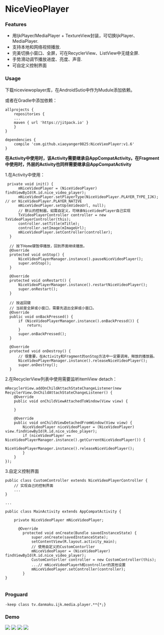 # NiceVieoPlayer
### Features

 * 用IjkPlayer/MediaPlayer + TextureView封装，可切换IjkPlayer、MediaPlayer.
 * 支持本地和网络视频播放.
 * 完美切换小窗口、全屏，可在RecyclerView、ListView中无缝全屏.
 * 手势滑动调节播放进度、亮度、声音.
 * 可自定义控制界面

### Usage
下载niceviewoplayer库，在AndroidSutio中作为Mudule添加依赖。

或者在Gradle中添加依赖：

```
allprojects {
    repositories {
    ...
    maven { url 'https://jitpack.io' }
    }
}

dependencies {
    compile 'com.github.xiaoyanger0825:NiceVieoPlayer:v1.6'
}
```

**在Activity中使用时，该Activity需要继承自AppCompatActivity。在Fragment中使用时，外层的Activity也同样需要继承自AppCompatActivity**

1.在Activity中使用：
```
 private void init() {
      mNiceVideoPlayer = (NiceVideoPlayer) findViewById(R.id.nice_video_player);
      mNiceVideoPlayer.setPlayerType(NiceVideoPlayer.PLAYER_TYPE_IJK); // or NiceVideoPlayer.PLAYER_NATIVE
      mNiceVideoPlayer.setUp(mVideoUrl, null);
      // 默认的控制器，如需自定义，可继承NiceVideoPlayer自己实现
      TxVideoPlayerController controller = new TxVideoPlayerController(this);
      controller.setTitle(mTitle);
      controller.setImage(mImageUrl);
      mNiceVideoPlayer.setController(controller);
  }
  
  // 按下Home键暂停播放，回到界面继续播放。
  @Override
  protected void onStop() {
      NiceVideoPlayerManager.instance().pauseNiceVideoPlayer();
      super.onStop();
  }
  
  @Override
  protected void onRestart() {
      NiceVideoPlayerManager.instance().restartNiceVideoPlayer();
      super.onRestart();
  }
  
  // 按返回键
  // 当前是全屏或小窗口，需要先退出全屏或小窗口。
  @Override
  public void onBackPressed() {
      if (NiceVideoPlayerManager.instance().onBackPressd()) {
          return;
      }
      super.onBackPressed();
  }
  
  @Override
  protected void onDestroy() {
      // 很重要，在Activity和Fragment的onStop方法中一定要调用，释放的播放器。
      NiceVideoPlayerManager.instance().releaseNiceVideoPlayer();
      super.onDestroy();
  }
  ```
2.在RecyclerView列表中使用需要监听itemView detach：
```
mRecyclerView.addOnChildAttachStateChangeListener(new RecyclerView.OnChildAttachStateChangeListener() {
    @Override
    public void onChildViewAttachedToWindow(View view) {

    }

    @Override
    public void onChildViewDetachedFromWindow(View view) {
        NiceVideoPlayer niceVideoPlayer = (NiceVideoPlayer) view.findViewById(R.id.nice_video_player);
        if (niceVideoPlayer == NiceVideoPlayerManager.instance().getCurrentNiceVideoPlayer()) {
            NiceVideoPlayerManager.instance().releaseNiceVideoPlayer();
        }
    }
});
```
3.自定义控制界面

```
public class CustomController extends NiceVideoPlayerController {
    // 实现自己的控制界面
    ...
}

... 

public class MainActivity extends AppCompatActivity {

    private NiceVideoPlayer mNiceVideoPlayer;

      @Override
        protected void onCreate(Bundle savedInstanceState) {
            super.onCreate(savedInstanceState);
            setContentView(R.layout.activity_main);
            // 使用自定义的CustomContorller
            mNiceVideoPlayer = (NiceVideoPlayer) findViewById(R.id.nice_video_player);
            CustomContorller controller = new CostomController(this);
            ...// mNiceVideoPlayerh和controller的其他设置
            mNiceVideoPlayer.setController(controller);
        }
}
  
```
### Proguard
```
-keep class tv.danmaku.ijk.media.player.**{*;}
```
### Demo
![](https://github.com/xiaoyanger0825/NiceVieoPlayer/raw/master/images/aa.jpg)
![](https://github.com/xiaoyanger0825/NiceVieoPlayer/raw/master/images/bb.jpg)
![](https://github.com/xiaoyanger0825/NiceVieoPlayer/raw/master/images/cc.jpg)
![](https://github.com/xiaoyanger0825/NiceVieoPlayer/raw/master/images/dd.jpg)